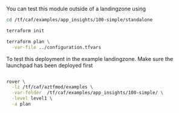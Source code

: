 You can test this module outside of a landingzone using

```bash
cd /tf/caf/examples/app_insights/100-simple/standalone

terraform init

terraform plan \
  -var-file ../configuration.tfvars 

```

To test this deployment in the example landingzone. Make sure the launchpad has been deployed first

```bash

rover \
  -lz /tf/caf/aztfmod/examples \
  -var-folder  /tf/caf/examples/app_insights/100-simple/ \
  -level level1 \
  -a plan

```